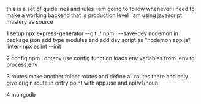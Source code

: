 this is a set of guidelines and rules i am going to follow whenever i need to make a working  backend that is production level i am using javascript mastery as source

1 setup
    npx express-generator --git ./
    npm i --save-dev nodemon
    in package.json add type modules and add dev script as "nodemon app.js"
    linter- npx eslint --init

2 config 
    npm i dotenv
    use config function loads env variables from .env to process.env

3 routes
    make another folder routes and define all routes there and only give origin route in entry point with app.use and api/v1/noun
    
4 mongodb